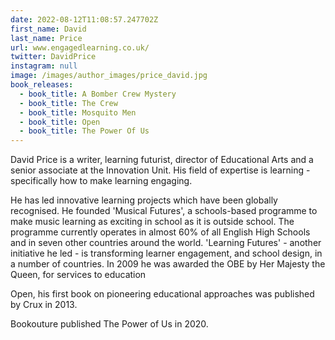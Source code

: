 ```yaml
---
date: 2022-08-12T11:08:57.247702Z
first_name: David
last_name: Price
url: www.engagedlearning.co.uk/
twitter: DavidPrice
instagram: null
image: /images/author_images/price_david.jpg
book_releases:
  - book_title: A Bomber Crew Mystery
  - book_title: The Crew
  - book_title: Mosquito Men
  - book_title: Open
  - book_title: The Power Of Us
---
```

David Price is a writer, learning futurist, director of Educational Arts and a senior associate at the Innovation Unit. His field of expertise is learning - specifically how to make learning engaging.

He has led innovative learning projects which have been globally recognised. He founded 'Musical Futures', a schools-based programme to make music learning as exciting in school as it is outside school. The programme currently operates in almost 60% of all English High Schools and in seven other countries around the world. 'Learning Futures' - another initiative he led - is transforming learner engagement, and school design, in a number of countries. In 2009 he was awarded the OBE by Her Majesty the Queen, for services to education

Open, his first book on pioneering educational approaches was published by Crux in 2013. 

Bookouture published The Power of Us in 2020.